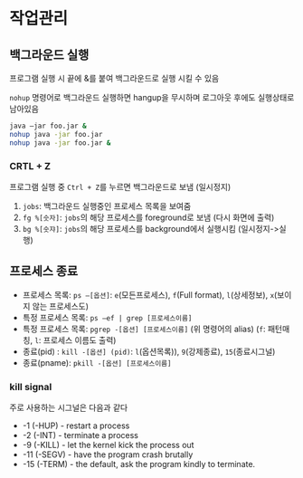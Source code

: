 # 작업관리

## 백그라운드 실행

프로그램 실행 시 끝에 &를 붙여 백그라운드로 실행 시킬 수 있음

`nohup` 명령어로 백그라운드 실행하면 hangup을 무시하며 로그아웃 후에도 실행상태로 남아있음

```sh
java –jar foo.jar &
nohup java -jar foo.jar
nohup java -jar foo.jar &
```

### CRTL + Z

프로그램 실행 중 `Ctrl + Z`를 누르면 백그라운드로 보냄 (일시정지)

1. `jobs`: 백그라운드 실행중인 프로세스 목록을 보여줌
2. `fg %[숫자]`: `jobs`의 해당 프로세스를 foreground로 보냄 (다시 화면에 출력)
3. `bg %[숫쟈]`: `jobs`의 해당 프로세스를 background에서 실행시킴 (일시정지->실행)

## 프로세스 종료

- 프로세스 목록: `ps –[옵션]`: `e`(모든프로세스), `f`(Full format), `l`(상세정보), `x`(보이지 않는 프로세스도)
- 특정 프로세스 목록: `ps –ef | grep [프로세스이름]`
- 특정 프로세스 목록: `pgrep -[옵션] [프로세스이름]` (위 명령어의 alias) (`f`: 패턴매칭, `l`: 프로세스 이름도 출력)
- 종료(pid) : `kill -[옵션] (pid)`: `l`(옵션목록)), `9`(강제종료), `15`(종료시그널)
- 종료(pname): `pkill -[옵션] [프로세스이름]`

### kill signal

주로 사용하는 시그널은 다음과 같다

- -1 (-HUP) - restart a process
- -2 (-INT) - terminate a process
- -9 (-KILL) - let the kernel kick the process out
- -11 (-SEGV) - have the program crash brutally
- -15 (-TERM) - the default, ask the program kindly to terminate.
